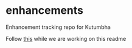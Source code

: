 # enhancements
Enhancement tracking repo for Kutumbha


Follow [this](https://github.com/kubernetes/enhancements#when-to-create-a-new-enhancement-issue) while we are working on this readme
